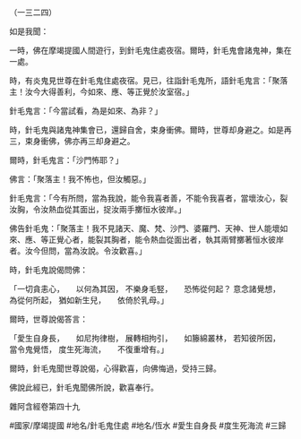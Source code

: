 （一三二四）

如是我聞：

一時，佛在摩竭提國人間遊行，到針毛鬼住處夜宿。爾時，針毛鬼會諸鬼神，集在一處。

時，有炎鬼見世尊在針毛鬼住處夜宿。見已，往詣針毛鬼所，語針毛鬼言：「聚落主！汝今大得善利，今如來、應、等正覺於汝室宿。」

針毛鬼言：「今當試看，為是如來、為非？」

時，針毛鬼與諸鬼神集會已，還歸自舍，束身衝佛。爾時，世尊却身避之。如是再三，束身衝佛，佛亦再三却身避之。

爾時，針毛鬼言：「沙門怖耶？」

佛言：「聚落主！我不怖也，但汝觸惡。」

針毛鬼言：「今有所問，當為我說，能令我喜者善，不能令我喜者，當壞汝心，裂汝胸，令汝熱血從其面出，捉汝兩手擲恒水彼岸。」

佛告針毛鬼：「聚落主！我不見諸天、魔、梵、沙門、婆羅門、天神、世人能壞如來、應、等正覺心者，能裂其胸者，能令熱血從面出者，執其兩臂擲著恒水彼岸者。汝今但問，當為汝說。令汝歡喜。」

時，針毛鬼說偈問佛：

「一切貪恚心，　　以何為其因，
不樂身毛竪，　　恐怖從何起？
意念諸覺想，　　為從何所起，
猶如新生兒，　　依倚於乳母。」

爾時，世尊說偈答言：

「愛生自身長，　　如尼拘律樹，
展轉相拘引，　　如籐綿叢林，
若知彼所因，　　當令鬼覺悟，
度生死海流，　　不復重增有。」

爾時，針毛鬼聞世尊說偈，心得歡喜，向佛悔過，受持三歸。

佛說此經已，針毛鬼聞佛所說，歡喜奉行。

雜阿含經卷第四十九

#國家/摩竭提國
#地名/針毛鬼住處
#地名/恆水
#愛生自身長
#度生死海流
#三歸
